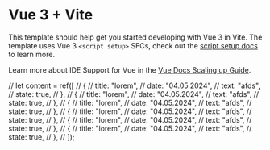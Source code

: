 # Vue 3 + Vite

This template should help get you started developing with Vue 3 in Vite. The template uses Vue 3 `<script setup>` SFCs, check out the [script setup docs](https://v3.vuejs.org/api/sfc-script-setup.html#sfc-script-setup) to learn more.

Learn more about IDE Support for Vue in the [Vue Docs Scaling up Guide](https://vuejs.org/guide/scaling-up/tooling.html#ide-support).

// let content = ref([
//   {
//     title: "lorem",
//     date: "04.05.2024",
//     text: "afds",
//     state: true,
//   },
//   {
//     title: "lorem",
//     date: "04.05.2024",
//     text: "afds",
//     state: true,
//   },
//   {
//     title: "lorem",
//     date: "04.05.2024",
//     text: "afds",
//     state: true,
//   },
//   {
//     title: "lorem",
//     date: "04.05.2024",
//     text: "afds",
//     state: true,
//   },
//   {
//     title: "lorem",
//     date: "04.05.2024",
//     text: "afds",
//     state: true,
//   },
//   {
//     title: "lorem",
//     date: "04.05.2024",
//     text: "afds",
//     state: true,
//   },
// ]);
